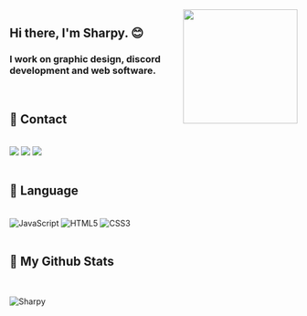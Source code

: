 <img src="https://cdn.discordapp.com/attachments/908772150993895434/915274490299170816/README.png" align="right" widht="200" height="200">


## Hi there, I'm Sharpy. :blush: 

### I work on graphic design, discord development and web software.

<br />



## 🌙 Contact

<br />

<div align="left">
    <a href="https://discord.com/users/706849199706341447" target="_blank"><img src="https://shields.io/badge/sharpy-111111.svg?&style=for-the-badge&logo=discord"></a>
    <a href="https://instagram.com/sharyair" target="_blank"><img src="https://shields.io/badge/sharpy-111111.svg?&style=for-the-badge&logo=instagram"></a>
    <a href="https://discord.gg/dej3ApZmUs" target="_blank"><img src="https://shields.io/badge/Discord Server-111111.svg?&style=for-the-badge"></a>

    
</div>

<br />

## 🦾 Language

<br />

<div align="left">
    <img alt="JavaScript" align="center" src="https://img.shields.io/badge/-Javascript-edb200?style=flat-square&logo=javascript&logoColor=white"/>
    <img alt="HTML5" align="center" src="https://img.shields.io/badge/-HTML5-E34F26?style=flat-square&logo=html5&logoColor=white"/>
    <img alt="CSS3" align="center" src="https://img.shields.io/badge/-CSS3-264de4?style=flat-square&logo=css3&logoColor=white"/>
</div>

<br />

## 🥑 My Github Stats

<br />

![Sharpy](https://github-readme-stats.vercel.app/api?username=sharpyair&show_icons=true&theme=radical)




